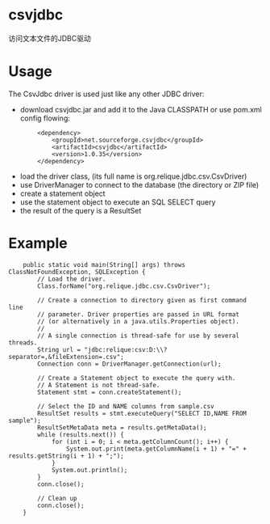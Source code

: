 # csvjdbc
访问文本文件的JDBC驱动

# Usage

The CsvJdbc driver is used just like any other JDBC driver:

- download csvjdbc.jar and add it to the Java CLASSPATH or use pom.xml config flowing:
```
		<dependency>
			<groupId>net.sourceforge.csvjdbc</groupId>
			<artifactId>csvjdbc</artifactId>
			<version>1.0.35</version>
		</dependency>
```
- load the driver class, (its full name is org.relique.jdbc.csv.CsvDriver)
- use DriverManager to connect to the database (the directory or ZIP file)
- create a statement object
- use the statement object to execute an SQL SELECT query
- the result of the query is a ResultSet

# Example

```
	public static void main(String[] args) throws ClassNotFoundException, SQLException {
	    // Load the driver.
	    Class.forName("org.relique.jdbc.csv.CsvDriver");

	    // Create a connection to directory given as first command line
	    // parameter. Driver properties are passed in URL format
	    // (or alternatively in a java.utils.Properties object).
	    //
	    // A single connection is thread-safe for use by several threads.
	    String url = "jdbc:relique:csv:D:\\?separator=,&fileExtension=.csv";
	    Connection conn = DriverManager.getConnection(url);

	    // Create a Statement object to execute the query with.
	    // A Statement is not thread-safe.
	    Statement stmt = conn.createStatement();

		// Select the ID and NAME columns from sample.csv
		ResultSet results = stmt.executeQuery("SELECT ID,NAME FROM sample");
		ResultSetMetaData meta = results.getMetaData();
		while (results.next()) {
			for (int i = 0; i < meta.getColumnCount(); i++) {
				System.out.print(meta.getColumnName(i + 1) + "=" + results.getString(i + 1) + ";");
			}
			System.out.println();
		}
		conn.close();

		// Clean up
		conn.close();
	}
```
